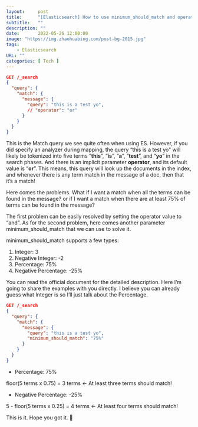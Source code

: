 ```yaml
---
layout:     post 
title:      "[Elasticsearch] How to use minimum_should_match and operator with match query?"
subtitle:   ""
description: ""
date:       2022-05-26 12:00:00
image: "https://img.zhaohuabing.com/post-bg-2015.jpg"
tags:
    - Elasticsearch
URL: ""
categories: [ Tech ]
---
```


``` json
GET /_search
{
  "query": {
    "match": {
      "message": {
        "query": "this is a test yo",
        // "operator": "or"
      }
    }
  }
}
```

This is the Match query we see quite often when using ES. However, if you did specify an analyzer during mapping, the query “this is a test yo" will likely be tokenized into five terms ”**this**”, “**is**”, “**a**”, “**test**”, and “**yo**” in the search phases. And there is an implicit parameter **operator**, and its default value is “**or**”. This means, this query will look up the documents in the index, and whenever there is any term match in the message of a doc, then that it’s a match!

<!--more-->

Here comes the problems. What if I want a match when all the terms can be found in the message? or if I want a match when there are at least 75% of terms can be found in the message?


The first problem can be easily resolved by setting the operator value to “and”. As for the second problem, here comes another parameter minimum_should_match that we can use to solve it.

minimum_should_match supports a few types:

1. Integer: 3
2. Negative Integer: -2
3. Percentage: 75%
4. Negative Percentage: -25%

You can read the official document for the detailed description. Here I’m going to share the examples with you directly. I believe you can already guess what Integer is so I’ll just talk about the Percentage.

``` json
GET /_search
{
  "query": {
    "match": {
      "message": {
        "query": "this is a test yo",
        "minimum_should_match": "75%"
      }
    }
  }
}
```

- Percentage: 75%

floor(5 terms x 0.75) = 3 terms ← At least three terms should match!

- Negative Percentage: -25%

5 - floor(5 terms x 0.25) = 4 terms ← At least four terms should match!

This is it. Hope you got it. 👋

